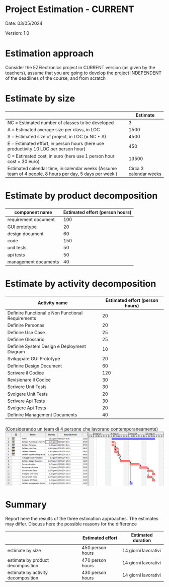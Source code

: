 # Project Estimation - CURRENT
Date: 03/05/2024

Version: 1.0


# Estimation approach
Consider the EZElectronics  project in CURRENT version (as given by the teachers), assume that you are going to develop the project INDEPENDENT of the deadlines of the course, and from scratch
# Estimate by size
### 
|             | Estimate                        |             
| ----------- | ------------------------------- |  
| NC =  Estimated number of classes to be developed   |               3              |             
|  A = Estimated average size per class, in LOC       |               1500             | 
| S = Estimated size of project, in LOC (= NC * A) | 4500 |
| E = Estimated effort, in person hours (here use productivity 10 LOC per person hour)  |               450                       |   
| C = Estimated cost, in euro (here use 1 person hour cost = 30 euro) | 13500 | 
| Estimated calendar time, in calendar weeks (Assume team of 4 people, 8 hours per day, 5 days per week ) |        Circa 3 calendar weeks            |               

# Estimate by product decomposition
### 
|         component name    | Estimated effort (person hours)   |             
| ----------- | ------------------------------- | 
|requirement document    | 100  |
| GUI prototype | 20 |
|design document | 60  |
|code | 150  |
| unit tests | 50 |
| api tests | 50  |
| management documents  | 40  |



# Estimate by activity decomposition
### 
|         Activity name    | Estimated effort (person hours)   |             
| ----------- | ------------------------------- | 
| Definire Functional e Non Functional Requirements | 20  |
| Definire Personas | 20  | 
| Definire Use Case | 25  |
| Definire Glossario | 25  |
| Definire System Design e Deployment Diagram | 10  |
| Sviluppare GUI Prototype | 20  |
| Definire Design Document | 60  |
| Scrivere il Codice | 120  |
| Revisionare il Codice | 30  |
| Scrivere Unit Tests | 30  |
| Svolgere Unit Tests | 20  |
| Scrivere Api Tests | 30  |
| Svolgere Api Tests | 20  |
| Definire Management Documents | 40  |
###
(Considerando un team di 4 persone che lavorano contemporaneamente)
![alt text](resources/Gantt.png)

# Summary

Report here the results of the three estimation approaches. The  estimates may differ. Discuss here the possible reasons for the difference

|             | Estimated effort                        |   Estimated duration |          
| ----------- | ------------------------------- | ---------------|
| estimate by size |450 person hours | 14 giorni lavorativi
| estimate by product decomposition |470 person hours | 14 giorni lavorativi
| estimate by activity decomposition |430 person hours| 14 giorni lavorativi




